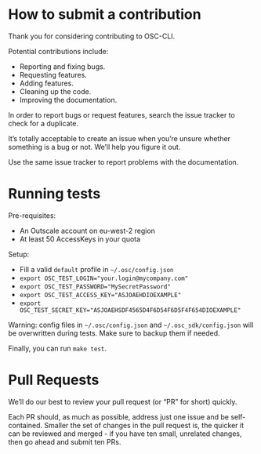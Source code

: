 # How to submit a contribution

Thank you for considering contributing to OSC-CLI.

Potential contributions include:

- Reporting and fixing bugs.
- Requesting features.
- Adding features.
- Cleaning up the code.
- Improving the documentation.

In order to report bugs or request features, search the issue tracker to check for a duplicate.

It’s totally acceptable to create an issue when you’re unsure whether
something is a bug or not. We’ll help you figure it out.

Use the same issue tracker to report problems with the documentation.

# Running tests

Pre-requisites:
- An Outscale account on eu-west-2 region
- At least 50 AccessKeys in your quota

Setup:
- Fill a valid `default` profile in `~/.osc/config.json`
- `export OSC_TEST_LOGIN="your.login@mycompany.com"`
- `export OSC_TEST_PASSWORD="MySecretPassword"`
- `export OSC_TEST_ACCESS_KEY="ASJOAEHDIOEXAMPLE"`
- `export OSC_TEST_SECRET_KEY="ASJOAEHSDF4565D4F6D54F6D5F4F654DIOEXAMPLE"`

Warning: config files in `~/.osc/config.json` and `~/.osc_sdk/config.json` will be overwritten during tests. Make sure to backup them if needed.

Finally, you can run `make test`.

# Pull Requests

We’ll do our best to review your pull request (or “PR” for short) quickly.

Each PR should, as much as possible, address just one issue and be self-contained.
Smaller the set of changes in the pull request is, the quicker it can be reviewed and
merged - if you have ten small, unrelated changes, then go ahead and submit ten PRs.
